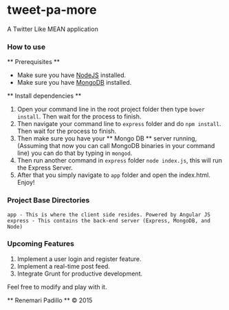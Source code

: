 # tweet-pa-more
A Twitter Like MEAN application

### How to use

** Prerequisites **

* Make sure you have [NodeJS](http://nodejs.org/) installed.
* Make sure you have [MongoDB](https://www.mongodb.org/) installed.

** Install dependencies **

1. Open your command line in the root project folder then type `bower install`. Then wait for the process to finish.
2. Then navigate your command line to `express` folder and do `npm install`. Then wait for the process to finish.
3. Then make sure you have your ** Mongo DB ** server running, (Assuming that now you can call MongoDB binaries in your command line) you can do that by typing in `mongod`.
4. Then run another command in `express` folder `node index.js`, this will run the Express Server.
5. After that you simply navigate to `app` folder and open the index.html. Enjoy!

### Project Base Directories

    app - This is where the client side resides. Powered by Angular JS
    express - This contains the back-end server (Express, MongoDB, and Node)

### Upcoming Features

1. Implement a user login and register feature.
2. Implement a real-time post feed.
3. Integrate Grunt for productive development.

Feel free to modify and play with it.

** Renemari Padillo ** &copy; 2015